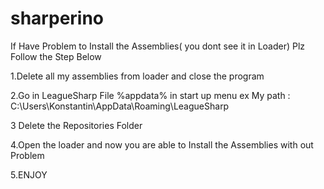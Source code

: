 sharperino
==========


If Have Problem to Install the Assemblies( you dont see it in Loader) Plz Follow the Step Below

1.Delete all my assemblies from loader and close the program

2.Go in LeagueSharp File %appdata% in start up menu ex My path : C:\Users\Konstantin\AppData\Roaming\LeagueSharp

3 Delete the Repositories Folder

4.Open the loader and now you are able to Install the Assemblies with out Problem

5.ENJOY

